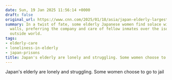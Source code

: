 ```yaml
---
date: Sun, 19 Jan 2025 11:56:14 +0000
draft: false
original_url: https://www.cnn.com/2025/01/18/asia/japan-elderly-largest-womens-prison-intl-hnk-dst/index.html
summary: In a twist of fate, some elderly Japanese women find solace within prison
  walls, preferring the company and care of fellow inmates over the isolation of the
  outside world.
tags:
- elderly-care
- loneliness-in-elderly
- japan-prisons
title: Japan's elderly are lonely and struggling. Some women choose to go to jail
---
```


Japan's elderly are lonely and struggling. Some women choose to go to jail